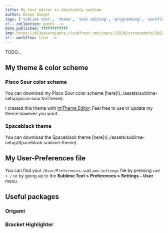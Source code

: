 ```yaml
---
title: My text editor is absolutely sublime
author: Devon Zuegel
tags: ['sublime text', 'theme', 'text editing', 'programming', 'workflow optimization' ]
<!-- collection: posts -->
date_published: ????????????
img: https://d13yacurqjgara.cloudfront.net/users/13536/screenshots/1022371/sublime-text_teaser.png
<!-- workflow: true -->
---
```


TODO...

## My theme & color scheme

### Pisco Sour color scheme

You can download my Pisco Sour color scheme [here]((../assets/sublime-setup/pisco-sour.tmTheme).

I created this theme with [tmTheme Editor](http://tmtheme-editor.herokuapp.com). Feel free to use or update my theme however you want.

### Spaceblack theme

You can download the Spaceblack theme [here]((../assets/sublime-setup/Spaceblack.sublime-theme).

## My User-Preferences file

You can find your `/User/Preferences.sublime-settings` file by pressing `cmd + /` or by going up to the **Sublime Text > Preferences > Settings – User** menu.

<script src="https://gist.github.com/devonzuegel/814f072e819d83873932.js"></script>

## Useful packages

### Origami

### Bracket Highlighter
